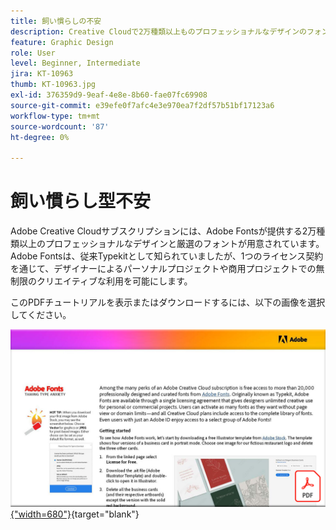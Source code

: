 ```yaml
---
title: 飼い慣らしの不安
description: Creative Cloudで2万種類以上ものプロフェッショナルなデザインのフォントにアクセスして使用する方法を説明します
feature: Graphic Design
role: User
level: Beginner, Intermediate
jira: KT-10963
thumb: KT-10963.jpg
exl-id: 376359d9-9eaf-4e8e-8b60-fae07fc69908
source-git-commit: e39efe0f7afc4e3e970ea7f2df57b51bf17123a6
workflow-type: tm+mt
source-wordcount: '87'
ht-degree: 0%

---
```


# 飼い慣らし型不安

Adobe Creative Cloudサブスクリプションには、Adobe Fontsが提供する2万種類以上のプロフェッショナルなデザインと厳選のフォントが用意されています。 Adobe Fontsは、従来Typekitとして知られていましたが、1つのライセンス契約を通じて、デザイナーによるパーソナルプロジェクトや商用プロジェクトでの無制限のクリエイティブな利用を可能にします。

このPDFチュートリアルを表示またはダウンロードするには、以下の画像を選択してください。

[![チュートリアルの最初のページの画像](assets/TamingTypeAnxiety.png){&quot;width=680&quot;}](assets/Adobe-Fonts-Taming-Font-Anxiety.pdf){target="blank"}
